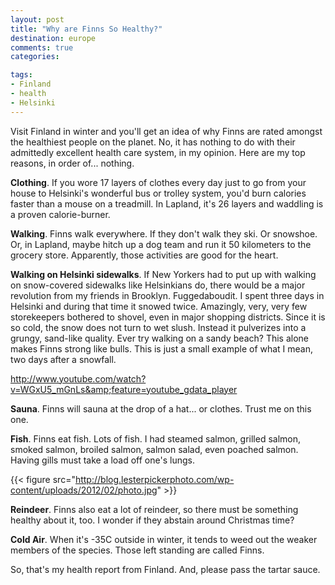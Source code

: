 ```yaml
---
layout: post
title: "Why are Finns So Healthy?"
destination: europe
comments: true
categories:

tags:
- Finland
- health
- Helsinki
---
```

Visit Finland in winter and you'll get an idea of why Finns are rated amongst the healthiest people on the planet. No, it has nothing to do with their admittedly excellent health care system, in my opinion. Here are my top reasons, in order of... nothing.

<strong>Clothing</strong>. If you wore 17 layers of clothes every day just to go from your house to Helsinki's wonderful bus or trolley system, you'd burn calories faster than a mouse on a treadmill. In Lapland, it's 26 layers and waddling is a proven calorie-burner.

<strong>Walking</strong>. Finns walk everywhere. If they don't walk they ski. Or snowshoe. Or, in Lapland, maybe hitch up a dog team and run it 50 kilometers to the grocery store. Apparently, those activities are good for the heart.

<strong>Walking on Helsinki sidewalks</strong>. If New Yorkers had to put up with walking on snow-covered sidewalks like Helsinkians do, there would be a major revolution from my friends in Brooklyn. Fuggedaboudit. I spent three days in Helsinki and during that time it snowed twice. Amazingly, very, very few storekeepers bothered to shovel, even in major shopping districts. Since it is so cold, the snow does not turn to wet slush. Instead it pulverizes into a grungy, sand-like quality. Ever try walking on a sandy beach? This alone makes Finns strong like bulls. This is just a small example of what I mean, two days after a snowfall.

<a href="http://www.youtube.com/watch?v=WGxU5_mGnLs&amp;feature=youtube_gdata_player">http://www.youtube.com/watch?v=WGxU5_mGnLs&amp;feature=youtube_gdata_player</a>

<strong>Sauna</strong>. Finns will sauna at the drop of a hat... or clothes. Trust me on this one.

<strong>Fish</strong>. Finns eat fish. Lots of fish. I had steamed salmon, grilled salmon, smoked salmon, broiled salmon, salmon salad, even poached salmon. Having gills must take a load off one's lungs.

{{< figure src="http://blog.lesterpickerphoto.com/wp-content/uploads/2012/02/photo.jpg" >}}

<strong>Reindeer</strong>. Finns also eat a lot of reindeer, so there must be something healthy about it, too. I wonder if they abstain around Christmas time?

<strong>Cold Air</strong>. When it's -35C outside in winter, it tends to weed out the weaker members of the species. Those left standing are called Finns.

So, that's my health report from Finland. And, please pass the tartar sauce.